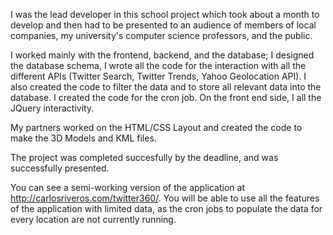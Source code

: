 I was the lead developer in this school project which took about a month to develop and then had to be presented to an audience of members of local companies,
my university's computer science professors, and the public.

I worked mainly with the frontend, backend, and the database; I designed the database schema, I wrote all the code for the interaction with all the different APIs (Twitter Search, Twitter Trends, Yahoo Geolocation API).
I also created the code to filter the data and to store all relevant data into the database.
I created the code for the cron job.
On the front end side, I all the JQuery interactivity.

My partners worked on the HTML/CSS Layout and created the code to make the 3D Models and KML files.

The project was completed succesfully by the deadline, and was successfully presented.

You can see a semi-working version of the application at http://carlosriveros.com/twitter360/. You will be able to use all the features of the application with limited data, as the cron jobs to populate the data for every location are not currently running.